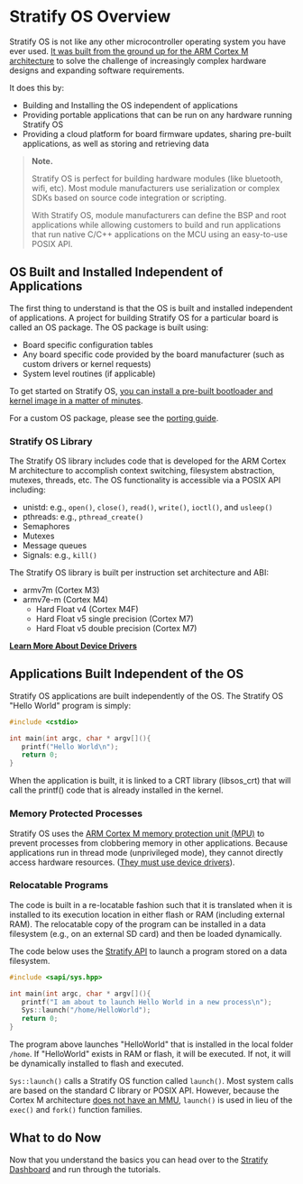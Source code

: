 # Stratify OS Overview

Stratify OS is not like any other microcontroller operating system you have ever used. [It was built from the ground up for the ARM Cortex M architecture](ARM-Cortex-M.md) to solve the challenge of increasingly complex hardware designs and expanding software requirements. 

It does this by:

- Building and Installing the OS independent of applications
- Providing portable applications that can be run on any hardware running Stratify OS
- Providing a cloud platform for board firmware updates, sharing pre-built applications, as well as storing and retrieving data

> **Note.** 
>
> Stratify OS is perfect for building hardware modules (like bluetooth, wifi, etc). Most module manufacturers use serialization or complex SDKs based on source code integration or scripting.
>
> With Stratify OS, module manufacturers can define the BSP and root applications while allowing customers to build and run applications that run native C/C++ applications on the MCU using an easy-to-use POSIX API.

## OS Built and Installed Independent of Applications

The first thing to understand is that the OS is built and installed independent of applications. A project for building Stratify OS for a particular board is called an OS package. The OS package is built using:

- Board specific configuration tables
- Any board specific code provided by the board manufacturer (such as custom drivers or kernel requests)
- System level routines (if applicable)

To get started on Stratify OS, [you can install a pre-built bootloader and kernel image in a matter of minutes](https://app.stratifylabs.co).

For a custom OS package, please see the [porting guide](Porting.md).

### Stratify OS Library

The Stratify OS library includes code that is developed for the ARM Cortex M architecture to accomplish context switching, filesystem abstraction, mutexes, threads, etc. The OS functionality is accessible via a POSIX API including:

- unistd: e.g., `open()`, `close()`, `read()`, `write()`, `ioctl()`, and `usleep()`
- pthreads: e.g., `pthread_create()`
- Semaphores
- Mutexes
- Message queues
- Signals: e.g., `kill()`

The Stratify OS library is built per instruction set architecture and ABI:

- armv7m (Cortex M3)
- armv7e-m (Cortex M4)
  - Hard Float v4 (Cortex M4F)
  - Hard Float v5 single precision (Cortex M7)
  - Hard Float v5 double precision (Cortex M7)

**[Learn More About Device Drivers](../Guide-Device-Drivers/)**

## Applications Built Independent of the OS

Stratify OS applications are built independently of the OS. The Stratify OS "Hello World" program is simply:

```c
#include <cstdio>

int main(int argc, char * argv[](){
   printf("Hello World\n");
   return 0;
}
```
When the application is built, it is linked to a CRT library (libsos_crt) that will call the printf() code that is already installed in the kernel. 

### Memory Protected Processes

Stratify OS uses the [ARM Cortex M memory protection unit (MPU)](../Guide-ARM-Cortex-M/#thread-and-handler-mode-with-the-mpu) to prevent processes from clobbering memory in other applications. Because applications run in thread mode (unprivileged mode), they cannot directly access hardware resources. ([They must use device drivers](../Guide-Device-Drivers/)).

### Relocatable Programs

The code is built in a re-locatable fashion such that it is translated when it is installed to its execution location in either flash or RAM (including external RAM). The relocatable copy of the program can be installed in a data filesystem (e.g., on an external SD card) and then be loaded dynamically.

The code below uses the [Stratify API](../StratifyAPI/#namespace-sys) to launch a program stored on a data filesystem.

```c
#include <sapi/sys.hpp>

int main(int argc, char * argv[](){
   printf("I am about to launch Hello World in a new process\n");
   Sys::launch("/home/HelloWorld");
   return 0;
}
```

The program above launches "HelloWorld" that is installed in the local folder `/home`. If "HelloWorld" exists in RAM or flash, it will be executed. If not, it will be dynamically installed to flash and executed. 

`Sys::launch()` calls a Stratify OS function called `launch()`. Most system calls are based on the standard C library or POSIX API. However, because the Cortex M architecture [does not have an MMU](https://blog.stratifylabs.co/device/2014-05-03-Applications-without-MMU/), `launch()` is used in lieu of the `exec()` and `fork()` function families.

## What to do Now

Now that you understand the basics you can head over to the [Stratify Dashboard](https://app.stratifylabs.co) and run through the tutorials.


